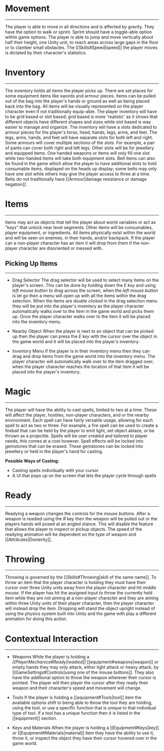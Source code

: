 # Movement
---
The player is able to move in all directions and is affected by gravity. They have the option to walk or sprint. Sprint should have a toggle-able option within game options. The player is able to jump and move vertically about half their height, one Unity unit, to reach areas across large gaps in the floor or to clamber small obstacles. The [[Skills#Speed|speed]] the player moves is dictated by their character's statistics.

# Inventory
---
The inventory holds all items the player picks up. There are set places for some equipment items like swords and armour pieces. Items can be pulled out of the bag into the player's hands or ground as well as being placed back into the bag. All items will be visually represented on the player character even if not traditionally equip-able. The player inventory will have to be grid based or slot based; grid based is more 'realistic' as it shows that different objects have different shapes and sizes while slot based is way easier to manage and organize. The inventory will have a slots dedicated to armour pieces for the player's torso, head, hands, legs, arms, and feet. The legs, arms, hands, and feet will have separate slots for both left and right. Some armours will cover multiple sections of the slots. For example, a pair of pants can cover both right and left legs. Other slots will be for jewellery and equipped items. One handed weapons or items will only fill one slot while two-handed items will take both equipment slots. Belt items can also be found in the game which allow the player to have additional slots to hold consumable items, displayed on the heads up display; some belts may only have one slot while others may give the player access to three at a time. Belts do not traditionally have [[Armour|damage resistance or damage negation]].

# Items
---
Items may act as objects that tell the player about world variables or act as "keys" that unlock near level segments. Other items will be consumables, player equipment, or ingredients. All items physically exist within the world and will be seen on enemies, in their hands, and/or backpack. If the player can a non-player character has an item it will drop from them if the non-player character are disoriented or messed with.

## Picking Up Items
---
- Drag Selector
	The drag selector will be used to select many items on the player's screen. This can be done by holding down the *E key* and using *left mouse button* to drag across the screen, when the *left mouse button* is let go then a menu will open up with all the items within the drag selection. When the items are *double clicked* in the drag selection menu they will be put into the player's inventory as the player character automatically walks over to the item in the game world and picks them up. Once the player character walks over to the item it will be placed into the inventory menu.

- Nearby Object
	When the player is next to an object that can be picked up then the player can press the *E key* with the cursor over the object in the game world and it will be placed into the player's inventory.

- Inventory Menu
	If the player is in their inventory menu then they can drag and drop items from the game world into the inventory menu. The player character will automatically walk over to the item dragged over; when the player character reaches the location of that item it will be placed into the player's inventory.

# Magic
---
The player will have the ability to cast spells, limited to two at a time. These will affect the player, hostiles, non-player characters, and or the nearby environment. Each spell can have fairly versatile usage, allowing for each spell to act as two or three. For example, a fire spell can be used to create a fireball that can be held by the player to emit light, set object ablaze, or be thrown as a projectile. Spells will be user created and tailored to player needs, this comes at a cost however. Spell effects will be locked into gemstones that can be erased. These gemstones can be locked into jewellery or held in the player's hand for casting. 

**Possible Ways of Casting**:
- Casting spells individually with your cursor
- A UI that pops up on the screen that lets the player cycle through spells

# Ready
---
Readying a weapon changes the controls for the *mouse buttons*. After a weapon is readied using the *R* key then the weapon will be pulled out or the players hands will posed at an angled stance. This will disable the feature that allows the player to inspect or pickup objects.
	The speed of the readying animation will be dependent on the type of weapon and [[Attributes|Dexterity]].

# Throwing
---
Throwing is governed by the [[Skills#Throwing|skill of the same name]]. To throw an item that the player character is holding they must have their cursor over three Unity units away from the player character and hit *middle mouse*. If the player has hit the assigned input to throw the currently held item while they are not aiming at a non-player character and they are aiming within three Unity units of their player character, then the player character will instead drop the item. Dropping will stand the object upright instead of using the physics system built into Unity and the game with play a different animation for doing this action.
# Contextual Interaction
---
- Weapons
	While the player is holding a *[[PlayerMechanics#Ready|readied]]* [[equipment#weapons|weapon]] or empty hands they may only attack, either light attack or heavy attack, by [[GameSettings#Controls|using one of the mouse buttons]]. They also have the additional option to throw the weapon wherever their cursor is pointed. The player will then player the cursor after they ready their weapon and their character's speed and movement will change.

- Tools
	If the player is holding a [[equipment#Tools|tool]] item the available options shift to being able to throw the tool they are holding, using the tool, or use a specific function that is unique to that individual type of tool. If a tool has a unique function then it is listed in the [[equipment]] section.

- Keys and Materials
	When the player is holding a [[Equipment#Keys|key]] or [[Equipment#Materials|material]] item they have the ability to use it, throw it, or inspect the object they have their cursor hovered over in the game world.
